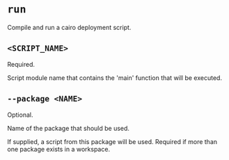 # `run`
Compile and run a cairo deployment script.

## `<SCRIPT_NAME>`
Required.

Script module name that contains the 'main' function that will be executed.

## `--package <NAME>`
Optional.

Name of the package that should be used.

If supplied, a script from this package will be used. Required if more than one package exists in a workspace.
